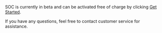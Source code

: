 SOC is currently in beta and can be activated free of charge by clicking [Get Started](https://console.cloud.tencent.com/ssa).

If you have any questions, feel free to contact customer service for assistance.

